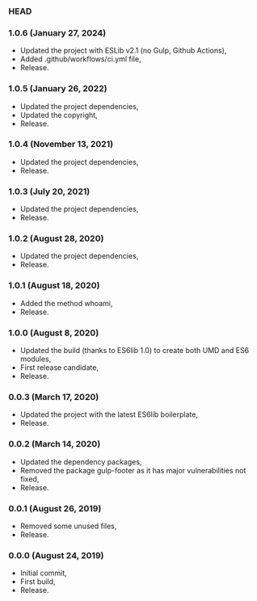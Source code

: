 ### HEAD

### 1.0.6 (January 27, 2024)

  * Updated the project with ESLib v2.1 (no Gulp, Github Actions),
  * Added .github/workflows/ci.yml file,
  * Release.


### 1.0.5 (January 26, 2022)

  * Updated the project dependencies,
  * Updated the copyright,
  * Release.


### 1.0.4 (November 13, 2021)

  * Updated the project dependencies,
  * Release.


### 1.0.3 (July 20, 2021)

  * Updated the project dependencies,
  * Release.


### 1.0.2 (August 28, 2020)

  * Updated the project dependencies,
  * Release.


### 1.0.1 (August 18, 2020)

  * Added the method whoami,
  * Release.


### 1.0.0 (August 8, 2020)

  * Updated the build (thanks to ES6lib 1.0) to create both UMD and ES6 modules,
  * First release candidate,
  * Release.


### 0.0.3 (March 17, 2020)

  * Updated the project with the latest ES6lib boilerplate,
  * Release.


### 0.0.2 (March 14, 2020)

  * Updated the dependency packages,
  * Removed the package gulp-footer as it has major vulnerabilities not fixed,
  * Release.


### 0.0.1 (August 26, 2019)

  * Removed some unused files,
  * Release.


### 0.0.0 (August 24, 2019)

  * Initial commit,
  * First build,
  * Release.
